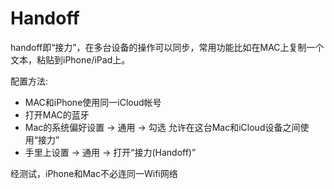 # Handoff

handoff即“接力”，在多台设备的操作可以同步，常用功能比如在MAC上复制一个文本，粘贴到iPhone/iPad上。

配置方法:

- MAC和iPhone使用同一iCloud帐号
- 打开MAC的蓝牙
- Mac的系统偏好设置 -> 通用 -> 勾选 允许在这台Mac和iCloud设备之间使用“接力”
- 手里上设置 -> 通用 -> 打开“接力(Handoff)”

经测试，iPhone和Mac不必连同一Wifi网络

